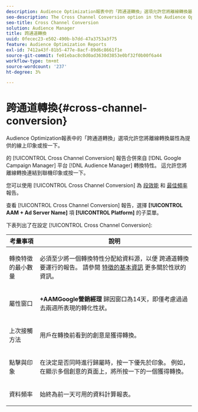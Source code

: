 ```yaml
---
description: Audience Optimization報表中的「跨通道轉換」選項允許您將離線轉換屬性為提供的線上印象或按一下。
seo-description: The Cross Channel Conversion option in the Audience Optimization reports allows you to attribute offline conversions to served online impressions or clicks.
seo-title: Cross Channel Conversion
solution: Audience Manager
title: 跨通道轉換
uuid: 0fecec23-e502-490b-b7dd-47a3753a3f75
feature: Audience Optimization Reports
exl-id: 7412a43f-81b5-477e-8acf-89d6c8661f1e
source-git-commit: fe01ebac8c0d0ad3630d3853e0bf32f0b00f6a44
workflow-type: tm+mt
source-wordcount: '237'
ht-degree: 3%

---
```


# 跨通道轉換{#cross-channel-conversion}

Audience Optimization報表中的「跨通道轉換」選項允許您將離線轉換屬性為提供的線上印象或按一下。

的 [!UICONTROL Cross Channel Conversion] 報告合併來自 [!DNL Google Campaign Manager] 平台 [!DNL Audience Manager] 轉換特性。 這允許您將離線轉換連結到聯機印象或按一下。

您可以使用 [!UICONTROL Cross Channel Conversion] 為 [段效能](../../../reporting/audience-optimization-reports/aor-advertisers/segment-performance.md) 和 [最佳頻率](../../../reporting/audience-optimization-reports/aor-advertisers/optimal-frequency.md) 報告。

查看 [!UICONTROL Cross Channel Conversion] 報告，選擇 **[!UICONTROL AAM + Ad Server Name]** 項 **[!UICONTROL Platform]** 的子菜單。

下表列出了在設定 [!UICONTROL Cross Channel Conversion]:

<table id="table_62590B4AB7624B619EC9AA8FF89722C9"> 
 <thead> 
  <tr> 
   <th class="entry"> 考量事項 </th> 
   <th class="entry"> 說明 </th> 
  </tr> 
 </thead>
 <tbody> 
  <tr> 
   <td colname="col01"> <p>轉換特徵的最小數量 </p> </td> 
   <td colname="col1"> <p>必須至少將一個轉換特性分配給資料源，以便 <span class="wintitle"> 跨通道轉換</span> 要運行的報告。 請參閱 <a href="../../../features/traits/create-onboarded-rule-based-traits.md"> 特徵的基本資訊</a> 更多關於性狀的資訊。 </p> </td> 
  </tr>
  <tr> 
   <td> <p>屬性窗口 </p> </td> 
   <td> <p> <b><span class="uicontrol"> +AAMGoogle營銷經理</span></b> 歸因窗口為14天，即僅考慮過過去兩週所表現的轉化性狀。 </p> </td> 
  </tr> 
  <tr> 
   <td> <p>上次接觸方法 </p> </td> 
   <td> <p>用戶在轉換前看到的創意是獲得轉換。 </p> </td> 
  </tr> 
  <tr> 
   <td> <p>點擊與印象 </p> </td> 
   <td> <p>在決定是否同時進行歸屬時，按一下優先於印象。 例如，在顯示多個創意的頁面上，將所按一下的一個獲得轉換。 </p> </td> 
  </tr> 
  <tr> 
   <td> <p>資料頻率 </p> </td> 
   <td> <p>始終為前一天可用的資料計算報表。 </p> </td> 
  </tr> 
 </tbody> 
</table>
